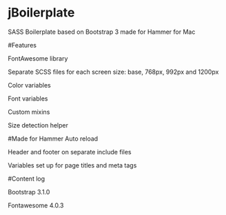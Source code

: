 jBoilerplate
============

SASS Boilerplate based on Bootstrap 3 made for Hammer for Mac 

#Features

FontAwesome library

Separate SCSS files for each screen size: base, 768px, 992px and 1200px

Color variables

Font variables

Custom mixins

Size detection helper


#Made for Hammer
Auto reload

Header and footer on separate include files

Variables set up for page titles and meta tags

#Content log

Bootstrap 3.1.0

Fontawesome 4.0.3
